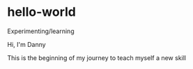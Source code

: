 # hello-world
Experimenting/learning

Hi, I'm Danny

This is the beginning of my journey to teach myself a new skill

